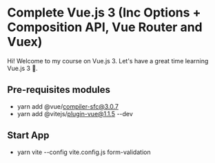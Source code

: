 # Complete Vue.js 3 (Inc Options + Composition API, Vue Router and Vuex)

Hi! Welcome to my course on Vue.js 3. Let's have a great time learning Vue.js 3 🎉.

## Pre-requisites modules
- yarn add @vue/compiler-sfc@3.0.7
- yarn add @vitejs/plugin-vue@1.1.5 --dev

## Start App
- yarn vite --config vite.config.js form-validation